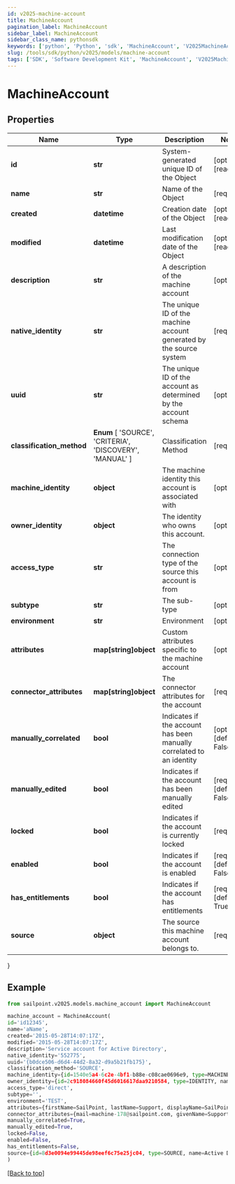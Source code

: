 ```yaml
---
id: v2025-machine-account
title: MachineAccount
pagination_label: MachineAccount
sidebar_label: MachineAccount
sidebar_class_name: pythonsdk
keywords: ['python', 'Python', 'sdk', 'MachineAccount', 'V2025MachineAccount'] 
slug: /tools/sdk/python/v2025/models/machine-account
tags: ['SDK', 'Software Development Kit', 'MachineAccount', 'V2025MachineAccount']
---
```


# MachineAccount


## Properties

Name | Type | Description | Notes
------------ | ------------- | ------------- | -------------
**id** | **str** | System-generated unique ID of the Object | [optional] [readonly] 
**name** | **str** | Name of the Object | [required]
**created** | **datetime** | Creation date of the Object | [optional] [readonly] 
**modified** | **datetime** | Last modification date of the Object | [optional] [readonly] 
**description** | **str** | A description of the machine account | [optional] 
**native_identity** | **str** | The unique ID of the machine account generated by the source system | [required]
**uuid** | **str** | The unique ID of the account as determined by the account schema | [optional] 
**classification_method** |  **Enum** [  'SOURCE',    'CRITERIA',    'DISCOVERY',    'MANUAL' ] | Classification Method | [required]
**machine_identity** | **object** | The machine identity this account is associated with | [optional] 
**owner_identity** | **object** | The identity who owns this account. | [optional] 
**access_type** | **str** | The connection type of the source this account is from | [optional] 
**subtype** | **str** | The sub-type | [optional] 
**environment** | **str** | Environment | [optional] 
**attributes** | **map[string]object** | Custom attributes specific to the machine account | [optional] 
**connector_attributes** | **map[string]object** | The connector attributes for the account | [required]
**manually_correlated** | **bool** | Indicates if the account has been manually correlated to an identity | [optional] [default to False]
**manually_edited** | **bool** | Indicates if the account has been manually edited | [required][default to False]
**locked** | **bool** | Indicates if the account is currently locked | [required]
**enabled** | **bool** | Indicates if the account is enabled | [required][default to False]
**has_entitlements** | **bool** | Indicates if the account has entitlements | [required][default to True]
**source** | **object** | The source this machine account belongs to. | [required]
}

## Example

```python
from sailpoint.v2025.models.machine_account import MachineAccount

machine_account = MachineAccount(
id='id12345',
name='aName',
created='2015-05-28T14:07:17Z',
modified='2015-05-28T14:07:17Z',
description='Service account for Active Directory',
native_identity='552775',
uuid='{b0dce506-d6d4-44d2-8a32-d9a5b21fb175}',
classification_method='SOURCE',
machine_identity={id=1540e5a4-6c2e-4bf1-b88e-c08cae0696e9, type=MACHINE_IDENTITY, name=SVC_ADService},
owner_identity={id=2c918084660f45d6016617daa9210584, type=IDENTITY, name=Adam Kennedy},
access_type='direct',
subtype='',
environment='TEST',
attributes={firstName=SailPoint, lastName=Support, displayName=SailPoint Support},
connector_attributes={mail=machine-178@sailpoint.com, givenName=Support, displayName=SailPoint Support},
manually_correlated=True,
manually_edited=True,
locked=False,
enabled=False,
has_entitlements=False,
source={id=8d3e0094e99445de98eef6c75e25jc04, type=SOURCE, name=Active Directory}
)

```
[[Back to top]](#) 

